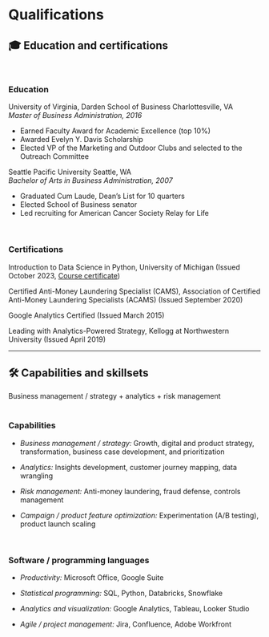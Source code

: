 # Qualifications

##  🎓 Education and certifications
<br>

### Education

University of Virginia, Darden School of Business	Charlottesville, VA
<br>
<em>Master of Business Administration, 2016</em>
* Earned Faculty Award for Academic Excellence (top 10%)
* Awarded Evelyn Y. Davis Scholarship 
* Elected VP of the Marketing and Outdoor Clubs and selected to the Outreach Committee

Seattle Pacific University	Seattle, WA
<br>
<em>Bachelor of Arts in Business Administration, 2007</em>
* Graduated Cum Laude, Dean’s List for 10 quarters
* Elected School of Business senator
* Led recruiting for American Cancer Society Relay for Life
<br>

### Certifications

Introduction to Data Science in Python, University of Michigan (Issued October 2023, [Course certificate](https://www.coursera.org/account/accomplishments/certificate/KWLW2J2NYZ9Y))

Certified Anti-Money Laundering Specialist (CAMS), Association of Certified Anti-Money Laundering Specialists (ACAMS) (Issued September 2020)

Google Analytics Certified (Issued March 2015)

Leading with Analytics-Powered Strategy, Kellogg at Northwestern University (Issued April 2019)

---

## 🛠️ Capabilities and skillsets 

Business management / strategy + analytics + risk management 
<br><br>

### Capabilities

* <em>Business management / strategy:</em> Growth, digital and product strategy, transformation, business case development, and prioritization
  
* <em>Analytics:</em> Insights development, customer journey mapping, data wrangling
  
* <em>Risk management:</em> Anti-money laundering, fraud defense, controls management
  
* <em>Campaign / product feature optimization:</em> Experimentation (A/B testing), product launch scaling
<br>

### Software / programming languages

* <em>Productivity:</em> Microsoft Office, Google Suite

* <em>Statistical programming:</em> SQL, Python, Databricks, Snowflake 

* <em>Analytics and visualization:</em> Google Analytics, Tableau, Looker Studio

* <em>Agile / project management:</em> Jira, Confluence, Adobe Workfront

